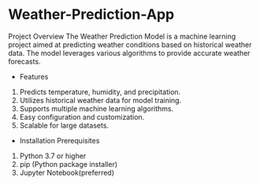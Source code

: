 # Weather-Prediction-App
Project Overview
The Weather Prediction Model is a machine learning project aimed at predicting weather conditions based on historical weather data. The model leverages various algorithms to provide accurate weather forecasts.

- Features
1. Predicts temperature, humidity, and precipitation.
2. Utilizes historical weather data for model training.
3. Supports multiple machine learning algorithms.
4. Easy configuration and customization.
5. Scalable for large datasets.
- Installation Prerequisites
1. Python 3.7 or higher
2. pip (Python package installer)
3. Jupyter Notebook(preferred)
